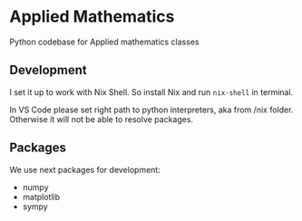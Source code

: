 # Applied Mathematics

Python codebase for Applied mathematics classes


## Development

I set it up to work with Nix Shell. So install Nix and run `nix-shell` in terminal.

In VS Code please set right path to python interpreters, aka from /nix folder.
Otherwise it will not be able to resolve packages. 

## Packages

We use next packages for development:

- numpy
- matplotlib
- sympy